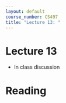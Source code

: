 ```yaml
---
layout: default
course_number: CS497
title: "Lecture 13: "
---
```


# Lecture 13

- In class discussion

# Reading 
